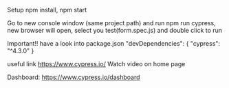 Setup
npm install,
npm start

Go to new console window (same project path) and run
npm run cypress,
new browser will open,
select you test(form.spec.js) and double click to run


Important!!
have a look into package.json
"devDependencies": {
    "cypress": "^4.3.0"
  }

useful link
https://www.cypress.io/
Watch video on home page

Dashboard:
https://www.cypress.io/dashboard
